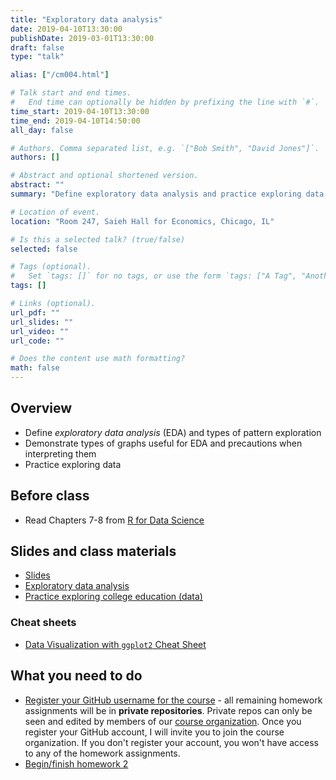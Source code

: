 ```yaml
---
title: "Exploratory data analysis"
date: 2019-04-10T13:30:00
publishDate: 2019-03-01T13:30:00
draft: false
type: "talk"

alias: ["/cm004.html"]

# Talk start and end times.
#   End time can optionally be hidden by prefixing the line with `#`.
time_start: 2019-04-10T13:30:00
time_end: 2019-04-10T14:50:00
all_day: false

# Authors. Comma separated list, e.g. `["Bob Smith", "David Jones"]`.
authors: []

# Abstract and optional shortened version.
abstract: ""
summary: "Define exploratory data analysis and practice exploring data with visualization methods."

# Location of event.
location: "Room 247, Saieh Hall for Economics, Chicago, IL"

# Is this a selected talk? (true/false)
selected: false

# Tags (optional).
#   Set `tags: []` for no tags, or use the form `tags: ["A Tag", "Another Tag"]` for one or more tags.
tags: []

# Links (optional).
url_pdf: ""
url_slides: ""
url_video: ""
url_code: ""

# Does the content use math formatting?
math: false
---
```




## Overview

* Define *exploratory data analysis* (EDA) and types of pattern exploration
* Demonstrate types of graphs useful for EDA and precautions when interpreting them
* Practice exploring data

## Before class

* Read Chapters 7-8 from [R for Data Science](http://r4ds.had.co.nz/)

## Slides and class materials

* [Slides](extras/cm004_slides.html)
* [Exploratory data analysis](eda_defined.html)
* [Practice exploring college education (data)](eda_college.html)

### Cheat sheets

* [Data Visualization with `ggplot2` Cheat Sheet](https://www.rstudio.com/wp-content/uploads/2015/12/ggplot2-cheatsheet-2.0.pdf)

## What you need to do

* [Register your GitHub username for the course](https://goo.gl/forms/mvwVaTWfoZN6fn4Z2) - all remaining homework assignments will be in **private repositories**. Private repos can only be seen and edited by members of our [course organization](https://github.com/uc-cfss). Once you register your GitHub account, I will invite you to join the course organization. If you don't register your account, you won't have access to any of the homework assignments.
* [Begin/finish homework 2](hw02-explore-data.html)
